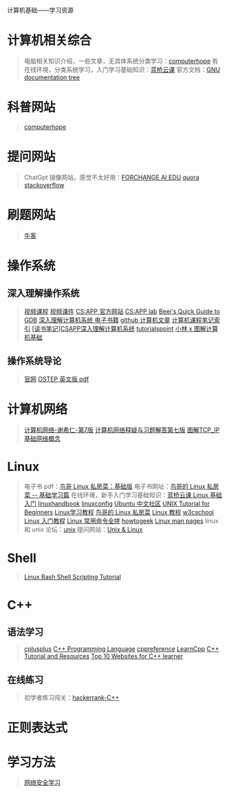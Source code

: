 ﻿计算机基础——学习资源

# 计算机相关综合
> 电脑相关知识介绍，一些文章，无具体系统分类学习：[computerhope](https://www.computerhope.com/)
> 有在线环境，分类系统学习，入门学习基础知识：[蓝桥云课](https://www.lanqiao.cn/courses/1)
> 官方文档：[GNU documentation tree](https://www.math.utah.edu/docs/info/)

# 科普网站
> [computerhope](https://www.computerhope.com/)

# 提问网站
> ChatGpt 镜像网站，感觉不太好用：[FORCHANGE AI EDU](https://chat.forchange.cn/)
> [quora](https://www.quora.com/)
> [stackoverflow](https://stackoverflow.com/)

# 刷题网站
> [牛客](https://www.nowcoder.com/)
# 操作系统
## 深入理解操作系统
> [视频课程](https://www.bilibili.com/video/BV1iW411d7hd?p=1)
> [视频课件](http://www.cs.cmu.edu/afs/cs/academic/class/15213-f15/www/lectures/)
> [CS:APP 官方网站](http://www.cs.cmu.edu/afs/cs/academic/class/15213-f15/www/)
> [CS:APP lab](http://csapp.cs.cmu.edu/3e/labs.html)
> [Beej's Quick Guide to GDB](https://beej.us/guide/bggdb/)
> [深入理解计算机系统 电子书籍](https://pan.baidu.com/s/184HE_Wr2L3GLFMRqrC1fLA?pwd=y59l)
> [github 计算机文章](https://github.com/crisxuan/bestJavaer#%E6%B7%B1%E5%85%A5%E7%90%86%E8%A7%A3%E8%AE%A1%E7%AE%97%E6%9C%BA%E7%B3%BB%E7%BB%9F)
> [计算机课程笔记索引](https://zhuanlan.zhihu.com/p/416946891)
> [[读书笔记]CSAPP深入理解计算机系统](https://zhuanlan.zhihu.com/p/103476182)
> [tutorialspoint](https://www.tutorialspoint.com/unix_sockets/index.htm)
> [小林 x 图解计算机基础](https://xiaolincoding.com/)


## 操作系统导论
> [官网](https://pages.cs.wisc.edu/~remzi/OSTEP/)
> [OSTEP 英文版 pdf](https://pan.baidu.com/s/19CnzCTmlSuUHQDtkdsF9dA?pwd=jutq)


# 计算机网络
> [计算机网络-谢希仁-第7版](https://pan.baidu.com/s/1oEd8FCXQrLXvAJ6SiLQC1Q?pwd=ubts)
> [计算机网络释疑与习题解答第七版](https://pan.baidu.com/s/1Xo_WmI9lVK2tzFu1wbi4-A?pwd=acac)
> [图解TCP_IP](https://pan.baidu.com/s/1Ke3L7B9K17OtaiFY9hCjHg?pwd=ypm8)
> [基础网络概念](http://cn.linux.vbird.org/linux_server/0110network_basic.php)


# Linux
> 电子书 pdf：[鸟哥 Linux 私房菜：基础版](https://pan.baidu.com/s/1kggO3Nk_9rsICqZ-abSPQQ?pwd=z887)
> 电子书网址：[鸟哥的 Linux 私房菜 -- 基础学习篇](http://cn.linux.vbird.org/linux_basic/linux_basic.php)
> 在线环境，新手入门学习基础知识：[蓝桥云课 Linux 基础入门](https://www.lanqiao.cn/courses/1)
> [linuxhandbook](https://linuxhandbook.com/)
> [linuxconfig](https://linuxconfig.org/linux-tutorials)
> [Ubuntu 中文社区](https://forum.ubuntu.org.cn/index.php)
> [UNIX Tutorial for Beginners](http://www.ee.surrey.ac.uk/Teaching/Unix/)
> [Linux学习教程](http://c.biancheng.net/linux_tutorial/)
> [鸟哥的 Linux 私房菜](http://cn.linux.vbird.org/linux_basic/linux_basic.php)
> [Linux 教程](https://www.runoob.com/linux/linux-tutorial.html)
> [w3cschool](https://www.w3cschool.cn/linuxc/linuxc-612m3l6o.html)
> [Linux 入门教程](http://www.imooc.com/wiki/linuxlesson)
> [Linux 常用命令全拼](https://www.runoob.com/w3cnote/linux-command-full-fight.html)
> [howtogeek](https://www.howtogeek.com/category/linux/)
> [Linux man pages](https://linux.die.net/man/)
> linux 和 unix 论坛：[unix](https://www.unix.com/)
> 提问网站：[Unix & Linux](https://unix.stackexchange.com/tags)



# Shell
> [Linux Bash Shell Scripting Tutorial](https://bash.cyberciti.biz/guide/Main_Page)


# C++

## 语法学习
> [cplusplus](https://cplusplus.com/doc/)
> [C++ Programming Language](https://www.geeksforgeeks.org/c-plus-plus/?ref=shm)
> [cppreference](https://en.cppreference.com/w/)
> [LearnCpp](https://www.learncpp.com/)
> [C++ Tutorial and Resources](https://www.educba.com/software-development/software-development-tutorials/c-plus-plus-programming-tutorial/)
> [Top 10 Websites for C++ learner](https://dev.to/itsmedeepak/top-10-websites-for-c-learner-266i)


## 在线练习
> 初学者练习闯关：[hackerrank-C++](https://www.hackerrank.com/domains/cpp?filters[subdomains][]=cpp-introduction)

# 正则表达式



# 学习方法
> [网络安全学习](https://www.zhihu.com/question/21680381)






